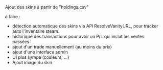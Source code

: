 Ajout des skins à partir de "holdings.csv" 

à faire : 
- détection automatique des skins via API ResolveVanityURL, pour tracker auto l'inventaire steam. 
- historique des transactions pour avoir un P/L qui inclut les ventes passées
- ajout d'un trade manuellement (au moins du prix)
- ajout d'une interface admin
- UI plus sympa (couleurs, ...)
- Ajout image du skin

